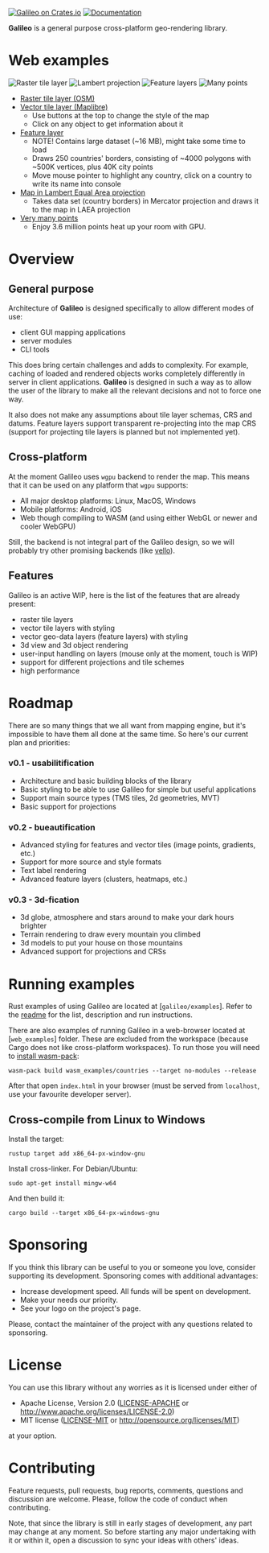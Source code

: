 [![Galileo on Crates.io](https://img.shields.io/crates/v/galileo.svg?color=brightgreen)](https://crates.io/crates/galileo)
[![Documentation](https://img.shields.io/docsrs/galileo/latest.svg)](https://docs.rs/galileo)

**Galileo** is a general purpose cross-platform geo-rendering library.

# Web examples

![Raster tile layer](https://maximkaaa.github.io/galileo/osm_256.png)
![Lambert projection](https://maximkaaa.github.io/galileo/lambert_sm.png)
![Feature layers](https://maximkaaa.github.io/galileo/countries_sm.png)
![Many points](https://maximkaaa.github.io/galileo/many_points.gif)

* [Raster tile layer (OSM)](https://maximkaaa.github.io/galileo/raster_tiles/)
* [Vector tile layer (Maplibre)](https://maximkaaa.github.io/galileo/vector_tiles/)
  * Use buttons at the top to change the style of the map
  * Click on any object to get information about it
* [Feature layer](https://maximkaaa.github.io/galileo/feature_layers/)
  * NOTE! Contains large dataset (~16 MB), might take some time to load
  * Draws 250 countries' borders, consisting of ~4000 polygons with ~500K vertices, plus 40K city points
  * Move mouse pointer to highlight any country, click on a country to write its name into console
* [Map in Lambert Equal Area projection](https://maximkaaa.github.io/galileo/lambert/)
  * Takes data set (country borders) in Mercator projection and draws it to the map in LAEA projection
* [Very many points](https://maximkaaa.github.io/galileo/many_points/)
  * Enjoy 3.6 million points heat up your room with GPU.

# Overview

## General purpose

Architecture of **Galileo** is designed specifically to allow different modes of use:
* client GUI mapping applications
* server modules
* CLI tools

This does bring certain challenges and adds to complexity. For example, caching
of loaded and rendered objects works completely differently in server in client
applications. **Galileo** is designed in such a way as to allow the user of the
library to make all the relevant decisions and not to force one way.

It also does not make any assumptions about tile layer schemas, CRS and datums.
Feature layers support transparent re-projecting into the map CRS (support for
projecting tile layers is planned but not implemented yet).

## Cross-platform

At the moment Galileo uses `wgpu` backend to render the map. This means that
it can be used on any platform that `wgpu` supports:
* All major desktop platforms: Linux, MacOS, Windows
* Mobile platforms: Android, iOS
* Web though compiling to WASM (and using either WebGL or newer and cooler WebGPU)

Still, the backend is not integral part of the Galileo design, so we will probably
try other promising backends (like [vello](https://github.com/linebender/vello)).

## Features

Galileo is an active WIP, here is the list of the features that are already present:
* raster tile layers
* vector tile layers with styling
* vector geo-data layers (feature layers) with styling
* 3d view and 3d object rendering
* user-input handling on layers (mouse only at the moment, touch is WIP)
* support for different projections and tile schemes
* high performance

# Roadmap

There are so many things that we all want from mapping engine, but it's impossible to have
them all done at the same time. So here's our current plan and priorities:

### v0.1 - usabilitification

* Architecture and basic building blocks of the library
* Basic styling to be able to use Galileo for simple but useful applications
* Support main source types (TMS tiles, 2d geometries, MVT)
* Basic support for projections

### v0.2 - bueautification

* Advanced styling for features and vector tiles (image points, gradients, etc.)
* Support for more source and style formats
* Text label rendering
* Advanced feature layers (clusters, heatmaps, etc.)

### v0.3 - 3d-fication

* 3d globe, atmosphere and stars around to make your dark hours brighter
* Terrain rendering to draw every mountain you climbed
* 3d models to put your house on those mountains
* Advanced support for projections and CRSs

# Running examples

Rust examples of using Galileo are located at [`galileo/examples`]. Refer to the [readme](galileo/examples/README.md)
for the list, description and run instructions.

There are also examples of running Galileo in a web-browser located at [`web_examples`] folder. These are
excluded from the workspace (because Cargo does not like cross-platform workspaces).
To run those you will need to [install wasm-pack](https://rustwasm.github.io/wasm-pack/installer/):

```shell
wasm-pack build wasm_examples/countries --target no-modules --release
```

After that open `index.html` in your browser (must be served from `localhost`, use your
favourite developer server).

## Cross-compile from Linux to Windows

Install the target:

```shell
rustup target add x86_64-px-window-gnu
```

Install cross-linker. For Debian/Ubuntu:

```
sudo apt-get install mingw-w64
```

And then build it:

```shell
cargo build --target x86_64-px-windows-gnu
```

# Sponsoring

If you think this library can be useful to you or someone you love, consider supporting its development. Sponsoring
comes with additional advantages:
* Increase development speed. All funds will be spent on development.
* Make your needs our priority.
* See your logo on the project's page.

Please, contact the maintainer of the project with any questions related to sponsoring.

# License

You can use this library without any worries as it is licensed under either of

* Apache License, Version 2.0 ([LICENSE-APACHE](LICENSE-APACHE) or http://www.apache.org/licenses/LICENSE-2.0)
* MIT license ([LICENSE-MIT](LICENSE-MIT) or http://opensource.org/licenses/MIT)

at your option.

# Contributing

Feature requests, pull requests, bug reports, comments, questions and discussion are welcome. Please, follow the code
of conduct when contributing.

Note, that since the library is still in early stages of development, any part may change at any moment. So before
starting any major undertaking with it or within it, open a discussion to sync your ideas with others' ideas.
